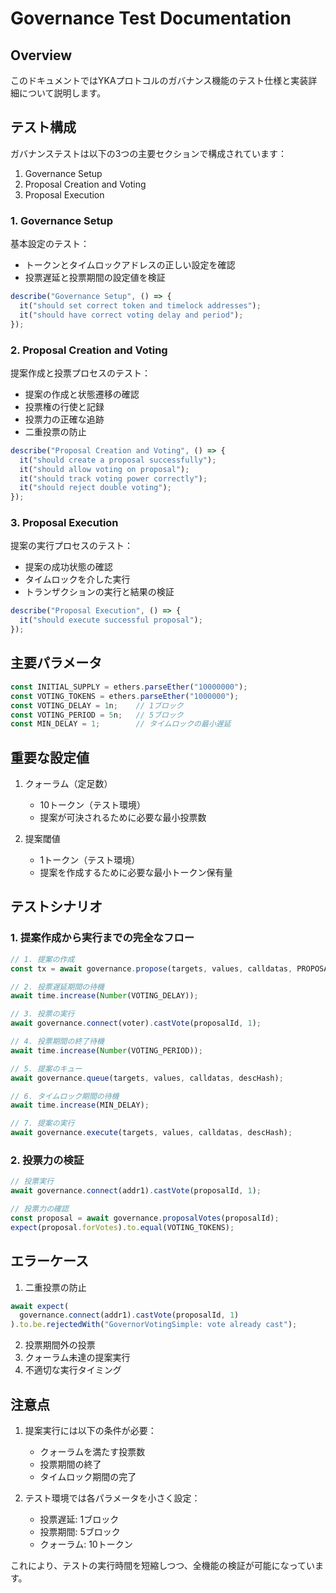 # Governance Test Documentation

## Overview

このドキュメントではYKAプロトコルのガバナンス機能のテスト仕様と実装詳細について説明します。

## テスト構成

ガバナンステストは以下の3つの主要セクションで構成されています：

1. Governance Setup
2. Proposal Creation and Voting
3. Proposal Execution

### 1. Governance Setup

基本設定のテスト：

- トークンとタイムロックアドレスの正しい設定を確認
- 投票遅延と投票期間の設定値を検証

```typescript
describe("Governance Setup", () => {
  it("should set correct token and timelock addresses");
  it("should have correct voting delay and period");
});
```

### 2. Proposal Creation and Voting

提案作成と投票プロセスのテスト：

- 提案の作成と状態遷移の確認
- 投票権の行使と記録
- 投票力の正確な追跡
- 二重投票の防止

```typescript
describe("Proposal Creation and Voting", () => {
  it("should create a proposal successfully");
  it("should allow voting on proposal");
  it("should track voting power correctly");
  it("should reject double voting");
});
```

### 3. Proposal Execution

提案の実行プロセスのテスト：

- 提案の成功状態の確認
- タイムロックを介した実行
- トランザクションの実行と結果の検証

```typescript
describe("Proposal Execution", () => {
  it("should execute successful proposal");
});
```

## 主要パラメータ

```typescript
const INITIAL_SUPPLY = ethers.parseEther("10000000");
const VOTING_TOKENS = ethers.parseEther("1000000");
const VOTING_DELAY = 1n;    // 1ブロック
const VOTING_PERIOD = 5n;   // 5ブロック
const MIN_DELAY = 1;        // タイムロックの最小遅延
```

## 重要な設定値

1. クォーラム（定足数）
   - 10トークン（テスト環境）
   - 提案が可決されるために必要な最小投票数

2. 提案閾値
   - 1トークン（テスト環境）
   - 提案を作成するために必要な最小トークン保有量

## テストシナリオ

### 1. 提案作成から実行までの完全なフロー

```typescript
// 1. 提案の作成
const tx = await governance.propose(targets, values, calldatas, PROPOSAL_DESCRIPTION);

// 2. 投票遅延期間の待機
await time.increase(Number(VOTING_DELAY));

// 3. 投票の実行
await governance.connect(voter).castVote(proposalId, 1);

// 4. 投票期間の終了待機
await time.increase(Number(VOTING_PERIOD));

// 5. 提案のキュー
await governance.queue(targets, values, calldatas, descHash);

// 6. タイムロック期間の待機
await time.increase(MIN_DELAY);

// 7. 提案の実行
await governance.execute(targets, values, calldatas, descHash);
```

### 2. 投票力の検証

```typescript
// 投票実行
await governance.connect(addr1).castVote(proposalId, 1);

// 投票力の確認
const proposal = await governance.proposalVotes(proposalId);
expect(proposal.forVotes).to.equal(VOTING_TOKENS);
```

## エラーケース

1. 二重投票の防止
```typescript
await expect(
  governance.connect(addr1).castVote(proposalId, 1)
).to.be.rejectedWith("GovernorVotingSimple: vote already cast");
```

2. 投票期間外の投票
3. クォーラム未達の提案実行
4. 不適切な実行タイミング

## 注意点

1. 提案実行には以下の条件が必要：
   - クォーラムを満たす投票数
   - 投票期間の終了
   - タイムロック期間の完了

2. テスト環境では各パラメータを小さく設定：
   - 投票遅延: 1ブロック
   - 投票期間: 5ブロック
   - クォーラム: 10トークン

これにより、テストの実行時間を短縮しつつ、全機能の検証が可能になっています。
